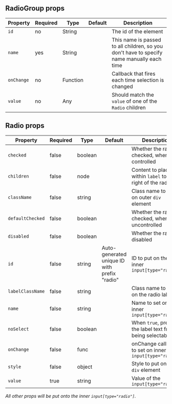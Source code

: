 ## RadioGroup	props

Property   | Required | Type     | Default | Description
-----------|----------|----------|---------|------------
`id`       | no       | String   |         | The id of the element
`name`     | yes      | String   |         | This name is passed to all children, so you don't have to specify name manually each time
`onChange` | no       | Function |         | Callback that fires each time selection is changed
`value`    | no       | Any      |         | Should match the `value` of one of the `Radio` children

## Radio props

Property         | Required | Type    | Default | Description
-----------------|----------|---------|---------|------------
`checked`        | false    | boolean | | Whether the radio is checked, when controlled
`children`       | false    | node    | | Content to place within `label` to the right of the radio
`className`      | false    | string  | | Class name to put on outer `div` element
`defaultChecked` | false    | boolean | | Whether the radio is checked, when uncontrolled
`disabled`       | false    | boolean | | Whether the radio is disabled
`id`             | false    | string  | Auto-generated unique ID with prefix "radio" | ID to put on the inner `input[type="radio"]`
`labelClassName` | false    | string  | | Class name to put on the radio label
`name`           | false    | string  | | Name to set on inner `input[type="radio"]`
`noSelect`       | false    | boolean | | When `true`, prevents the label text from being selectable
`onChange`       | false    | func    | | onChange callback to set on inner `input[type="radio"]`
`style`          | false    | object  | | Style to put on outer `div` element
`value`          | true     | string  | | Value of the `input[type="radio"]`

_All other props will be put onto the inner `input[type="radio"]`._